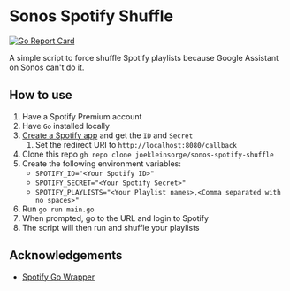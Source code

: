 # Sonos Spotify Shuffle

[![Go Report Card](https://goreportcard.com/badge/joekleinsorge/sonos-spotify-shuffle)](https://goreportcard.com/report/joekleinsorge/sonos-spotify-shuffle)

A simple script to force shuffle Spotify playlists because Google Assistant on Sonos can't do it.

## How to use

1. Have a Spotify Premium account
2. Have `Go` installed locally
3. [Create a Spotify app](https://developer.spotify.com/my-applications/) and get the `ID` and `Secret`
   1. Set the redirect URI to `http://localhost:8080/callback`
4. Clone this repo `gh repo clone joekleinsorge/sonos-spotify-shuffle`
5. Create the following environment variables:
    - `SPOTIFY_ID="<Your Spotify ID>"`
    - `SPOTIFY_SECRET="<Your Spotify Secret>"`
    - `SPOTIFY_PLAYLISTS="<Your Playlist names>,<Comma separated with no spaces>"`
6. Run `go run main.go`
7. When prompted, go to the URL and login to Spotify
8. The script will then run and shuffle your playlists

## Acknowledgements

- [Spotify Go Wrapper](github.com/zmb3/spotify)
